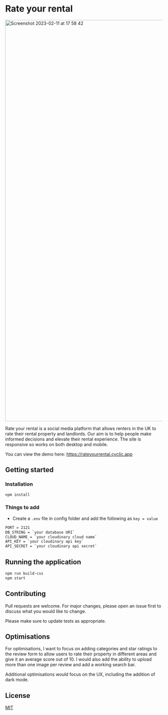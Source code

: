 
# Rate your rental

<img width="1280" alt="Screenshot 2023-02-11 at 17 58 42" src="https://user-images.githubusercontent.com/90465357/218273516-36ebff97-154d-43e2-80f2-65cd95ee1795.png">

Rate your rental is a social media platform that allows renters in the UK to rate their rental property and landlords. Our aim is to help people make informed decisions and elevate their rental experience. The site is responsive so works on both desktop and mobile.

You can view the demo here: <a href="https://rateyourrental.cyclic.app">https://rateyourrental.cyclic.app</a>

## Getting started

### Installation

```bash
npm install
```

### Things to add
- Create a `.env` file in config folder and add the following as `key = value`
```bash
PORT = 2121
DB_STRING = `your database URI`
CLOUD_NAME = `your cloudinary cloud name`
API_KEY = `your cloudinary api key`
API_SECRET = `your cloudinary api secret`
```

## Running the application
```bash
npm run build-css
npm start
```

## Contributing

Pull requests are welcome. For major changes, please open an issue first
to discuss what you would like to change.

Please make sure to update tests as appropriate.

## Optimisations

For optimisations, I want to focus on adding categories and star ratings to the review form to allow users to rate their property in different areas and give it an average score out of 10. I would also add the ability to upload more than one image per review and add a working search bar.

Additional optimisations would focus on the UX, including the addition of dark mode.

## License

[MIT](https://choosealicense.com/licenses/mit/)

